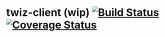 # twiz-client (wip) [![Build Status](https://travis-ci.org/gits2501/twiz-client.svg?branch=master)](https://travis-ci.org/gits2501/twiz-client) [![Coverage Status](https://coveralls.io/repos/github/gits2501/twiz-client/badge.svg?branch=master)](https://coveralls.io/github/gits2501/twiz-client?branch=master)
